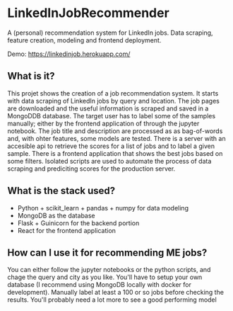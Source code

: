 # LinkedInJobRecommender
A (personal) recommendation system for LinkedIn jobs. Data scraping, feature creation, modeling and frontend deployment.

Demo: https://linkedinjob.herokuapp.com/

## What is it?

This projet shows the creation of a job recommendation system. 
It starts with data scraping of LinkedIn jobs by query and location.
The job pages are downloaded and the useful information is scraped and saved in a MongoDDB database.
The target user has to label some of the samples manually; either by the frontend application of through the jupyter notebook.
The job title and description are processed as as bag-of-words and, with ohter features, some models are tested.
There is a server with an accesible api to retrieve the scores for a list of jobs and to label a given sample.
There is a frontend application that shows the best jobs based on some filters.
Isolated scripts are used to automate the process of data scraping and prediciting scores for the production server.

## What is the stack used?

- Python + scikit_learn + pandas + numpy for data modeling
- MongoDB as the database
- Flask + Guinicorn for the backend portion
- React for the frontend application

## How can I use it for recommending ME jobs?

You can either follow the jupyter notebooks or the python scripts, and chage the query and city as you like.
You'll have to setup your own database (I recommend using MongoDB locally with docker for development).
Manually label at least a 100 or so jobs before checking the results. You'll probably need a lot more to see a good performing model



